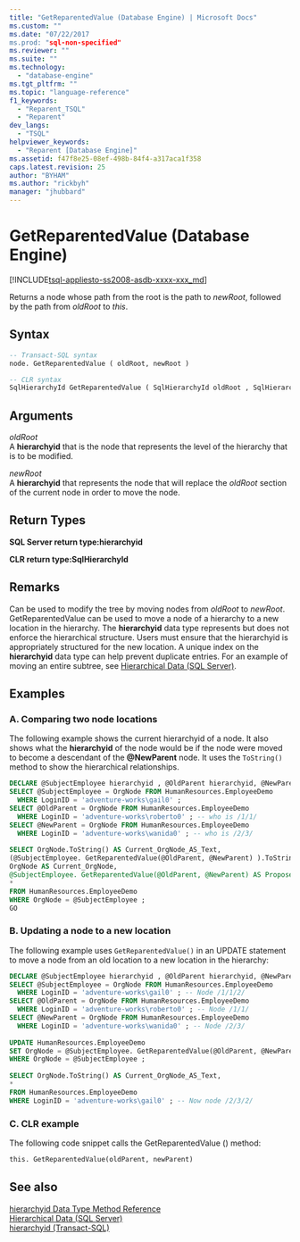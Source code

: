 ```yaml
---
title: "GetReparentedValue (Database Engine) | Microsoft Docs"
ms.custom: ""
ms.date: "07/22/2017
ms.prod: "sql-non-specified"
ms.reviewer: ""
ms.suite: ""
ms.technology: 
  - "database-engine"
ms.tgt_pltfrm: ""
ms.topic: "language-reference"
f1_keywords: 
  - "Reparent_TSQL"
  - "Reparent"
dev_langs: 
  - "TSQL"
helpviewer_keywords: 
  - "Reparent [Database Engine]"
ms.assetid: f47f8e25-08ef-498b-84f4-a317aca1f358
caps.latest.revision: 25
author: "BYHAM"
ms.author: "rickbyh"
manager: "jhubbard"
---
```

# GetReparentedValue (Database Engine)
[!INCLUDE[tsql-appliesto-ss2008-asdb-xxxx-xxx_md](../../includes/tsql-appliesto-ss2008-asdb-xxxx-xxx-md.md)]

Returns a node whose path from the root is the path to *newRoot*, followed by the path from *oldRoot* to *this*.
  
## Syntax  
  
```sql
-- Transact-SQL syntax  
node. GetReparentedValue ( oldRoot, newRoot )  
```  
  
```sql
-- CLR syntax  
SqlHierarchyId GetReparentedValue ( SqlHierarchyId oldRoot , SqlHierarchyId newRoot )  
```  
  
## Arguments  
*oldRoot*  
A **hierarchyid** that is the node that represents the level of the hierarchy that is to be modified.
  
*newRoot*  
A **hierarchyid** that represents the node that will replace the *oldRoot* section of the current node in order to move the node.
  
## Return Types  
**SQL Server return type:hierarchyid**
  
**CLR return type:SqlHierarchyId**
  
## Remarks  
Can be used to modify the tree by moving nodes from *oldRoot* to *newRoot*. GetReparentedValue can be used to move a node of a hierarchy to a new location in the hierarchy. The **hierarchyid** data type represents but does not enforce the hierarchical structure. Users must ensure that the hierarchyid is appropriately structured for the new location. A unique index on the **hierarchyid** data type can help prevent duplicate entries. For an example of moving an entire subtree, see [Hierarchical Data &#40;SQL Server&#41;](../../relational-databases/hierarchical-data-sql-server.md).
  
## Examples  
  
### A. Comparing two node locations  
The following example shows the current hierarchyid of a node. It also shows what the **hierarchyid** of the node would be if the node were moved to become a descendant of the **@NewParent** node. It uses the `ToString()` method to show the hierarchical relationships.
  
```sql
DECLARE @SubjectEmployee hierarchyid , @OldParent hierarchyid, @NewParent hierarchyid  
SELECT @SubjectEmployee = OrgNode FROM HumanResources.EmployeeDemo  
  WHERE LoginID = 'adventure-works\gail0' ;  
SELECT @OldParent = OrgNode FROM HumanResources.EmployeeDemo  
  WHERE LoginID = 'adventure-works\roberto0' ; -- who is /1/1/  
SELECT @NewParent = OrgNode FROM HumanResources.EmployeeDemo  
  WHERE LoginID = 'adventure-works\wanida0' ; -- who is /2/3/  
  
SELECT OrgNode.ToString() AS Current_OrgNode_AS_Text,   
(@SubjectEmployee. GetReparentedValue(@OldParent, @NewParent) ).ToString() AS Proposed_OrgNode_AS_Text,  
OrgNode AS Current_OrgNode,  
@SubjectEmployee. GetReparentedValue(@OldParent, @NewParent) AS Proposed_OrgNode,  
*  
FROM HumanResources.EmployeeDemo  
WHERE OrgNode = @SubjectEmployee ;  
GO  
```  
  
### B. Updating a node to a new location  
The following example uses `GetReparentedValue()` in an UPDATE statement to move a node from an old location to a new location in the hierarchy:
  
```sql
DECLARE @SubjectEmployee hierarchyid , @OldParent hierarchyid, @NewParent hierarchyid  
SELECT @SubjectEmployee = OrgNode FROM HumanResources.EmployeeDemo  
  WHERE LoginID = 'adventure-works\gail0' ; -- Node /1/1/2/  
SELECT @OldParent = OrgNode FROM HumanResources.EmployeeDemo  
  WHERE LoginID = 'adventure-works\roberto0' ; -- Node /1/1/  
SELECT @NewParent = OrgNode FROM HumanResources.EmployeeDemo  
  WHERE LoginID = 'adventure-works\wanida0' ; -- Node /2/3/  
  
UPDATE HumanResources.EmployeeDemo  
SET OrgNode = @SubjectEmployee. GetReparentedValue(@OldParent, @NewParent)   
WHERE OrgNode = @SubjectEmployee ;  
  
SELECT OrgNode.ToString() AS Current_OrgNode_AS_Text,   
*  
FROM HumanResources.EmployeeDemo  
WHERE LoginID = 'adventure-works\gail0' ; -- Now node /2/3/2/  
```  
  
### C. CLR example  
The following code snippet calls the GetReparentedValue () method:
  
```sql
this. GetReparentedValue(oldParent, newParent)  
```  
  
## See also
[hierarchyid Data Type Method Reference](http://msdn.microsoft.com/library/01a050f5-7580-4d5f-807c-7f11423cbb06)  
[Hierarchical Data &#40;SQL Server&#41;](../../relational-databases/hierarchical-data-sql-server.md)  
[hierarchyid &#40;Transact-SQL&#41;](../../t-sql/data-types/hierarchyid-data-type-method-reference.md)
  
  
